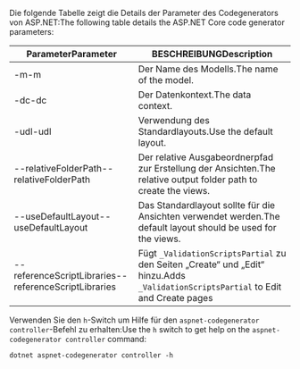 <span data-ttu-id="28059-101">Die folgende Tabelle zeigt die Details der Parameter des Codegenerators von ASP.NET:</span><span class="sxs-lookup"><span data-stu-id="28059-101">The following table details the ASP.NET Core code generator parameters:</span></span>

| <span data-ttu-id="28059-102">Parameter</span><span class="sxs-lookup"><span data-stu-id="28059-102">Parameter</span></span>               | <span data-ttu-id="28059-103">BESCHREIBUNG</span><span class="sxs-lookup"><span data-stu-id="28059-103">Description</span></span>|
| ----------------- | ------------ |
| <span data-ttu-id="28059-104">-m</span><span class="sxs-lookup"><span data-stu-id="28059-104">-m</span></span>  | <span data-ttu-id="28059-105">Der Name des Modells.</span><span class="sxs-lookup"><span data-stu-id="28059-105">The name of the model.</span></span> |
| <span data-ttu-id="28059-106">-dc</span><span class="sxs-lookup"><span data-stu-id="28059-106">-dc</span></span>  | <span data-ttu-id="28059-107">Der Datenkontext.</span><span class="sxs-lookup"><span data-stu-id="28059-107">The data context.</span></span> |
| <span data-ttu-id="28059-108">-udl</span><span class="sxs-lookup"><span data-stu-id="28059-108">-udl</span></span> | <span data-ttu-id="28059-109">Verwendung des Standardlayouts.</span><span class="sxs-lookup"><span data-stu-id="28059-109">Use the default layout.</span></span> |
| <span data-ttu-id="28059-110">--relativeFolderPath</span><span class="sxs-lookup"><span data-stu-id="28059-110">--relativeFolderPath</span></span> | <span data-ttu-id="28059-111">Der relative Ausgabeordnerpfad zur Erstellung der Ansichten.</span><span class="sxs-lookup"><span data-stu-id="28059-111">The relative output folder path to create the views.</span></span> |
| <span data-ttu-id="28059-112">--useDefaultLayout</span><span class="sxs-lookup"><span data-stu-id="28059-112">--useDefaultLayout</span></span> | <span data-ttu-id="28059-113">Das Standardlayout sollte für die Ansichten verwendet werden.</span><span class="sxs-lookup"><span data-stu-id="28059-113">The default layout should be used for the views.</span></span> |
| <span data-ttu-id="28059-114">--referenceScriptLibraries</span><span class="sxs-lookup"><span data-stu-id="28059-114">--referenceScriptLibraries</span></span> | <span data-ttu-id="28059-115">Fügt `_ValidationScriptsPartial` zu den Seiten „Create“ und „Edit“ hinzu.</span><span class="sxs-lookup"><span data-stu-id="28059-115">Adds `_ValidationScriptsPartial` to Edit and Create pages</span></span> |

<span data-ttu-id="28059-116">Verwenden Sie den `h`-Switch um Hilfe für den `aspnet-codegenerator controller`-Befehl zu erhalten:</span><span class="sxs-lookup"><span data-stu-id="28059-116">Use the `h` switch to get help on the `aspnet-codegenerator controller` command:</span></span>

```console
dotnet aspnet-codegenerator controller -h
```